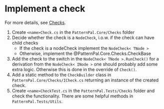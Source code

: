 # Implement a check
For more details, see [Checks](~/dev/recognizers/design/checks.md).

1. Create `<name>Check.cs` in the `PatternPal.Core/Checks` folder 
2. Decide whether the check is a `NodeCheck`, i.o.w. if the check can have child checks
   - If the check is a nodeCheck implement the `NodeCheck< TNode >`
   - Otherwise, implement the @PatternPal.Core.Checks.CheckBase
3. Add the check to the switch in the `NodeCheck< TNode >.RunCheck()` for a derivation from the `NodeCheck< INode >` one should probably add some extra logic. Otherwise this is done in the override of `Check()`.
4. Add a static method to the `CheckBuilder` class in `PatternPal.Core/Checks/ICheck.cs` returning an instance of the created check.
5. Create `<name>CheckTest.cs` in the `PatternPal.Tests/Checks` folder and check the functionality. There are some helpful methods in `PatternPal.Tests/Utils`.